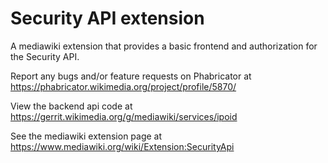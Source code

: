 # Security API extension

A mediawiki extension that provides a basic frontend and authorization for the Security API.

Report any bugs and/or feature requests on Phabricator at https://phabricator.wikimedia.org/project/profile/5870/

View the backend api code at https://gerrit.wikimedia.org/g/mediawiki/services/ipoid

See the mediawiki extension page at https://www.mediawiki.org/wiki/Extension:SecurityApi
